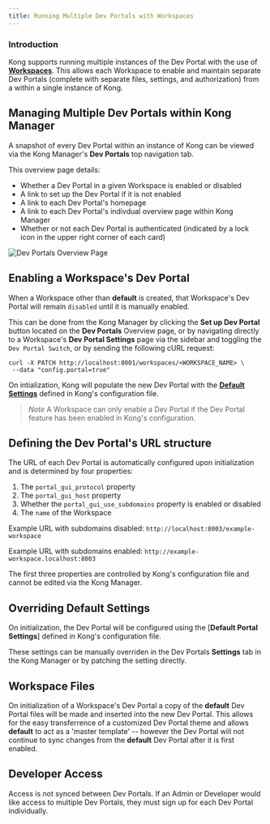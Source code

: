 ```yaml
---
title: Running Multiple Dev Portals with Workspaces
---
```


### Introduction

Kong supports running multiple instances of the Dev Portal with the use of 
[**Workspaces**](/enterprise/{{page.kong_version}}/admin-api/workspaces/reference). This allows each Workspace to enable
and maintain separate Dev Portals (complete with separate files, settings, and
authorization) from a within a single instance of Kong.

## Managing Multiple Dev Portals within Kong Manager

A snapshot of every Dev Portal within an instance of Kong can be viewed via
the Kong Manager's **Dev Portals** top navigation tab. 

This overview page details:

- Whether a Dev Portal in a given Workspace is enabled or disabled
- A link to set up the Dev Portal if it is not enabled 
- A link to each Dev Portal's homepage
- A link to each Dev Portal's indivdual overview page within Kong Manager
- Whether or not each Dev Portal is authenticated (indicated by a lock icon
in the upper right corner of each card)

![Dev Portals Overview Page](https://konghq.com/wp-content/uploads/2018/11/devportals-overview.png)


## Enabling a Workspace's Dev Portal

When a Workspace other than **default** is created, that Workspace's Dev Portal
will remain `disabled` until it is manually enabled.

This can be done from the Kong Manager by clicking the **Set up Dev Portal**
button located on the **Dev Portals** Overview page, or by navigating directly
to a Workspace's **Dev Portal Settings** page via the sidebar and toggling the
`Dev Portal Switch`, or by sending the following cURL request:

```
curl -X PATCH http://localhost:8001/workspaces/<WORKSPACE_NAME> \
 --data "config.portal=true"
```

On intialization, Kong will populate the new Dev Portal with the [**Default Settings**](#defining-dev-portals-default-settings) defined in Kong's configuration file.

>*Note* A Workspace can only enable a Dev Portal if the Dev Portal feature has been enabled in Kong's configuration.


## Defining the Dev Portal's URL structure

The URL of each Dev Portal is automatically configured upon initialization and 
is determined by four properties:

1. The `portal_gui_protocol` property
2. The `portal_gui_host` property
3. Whether the `portal_gui_use_subdomains` property is enabled or disabled
4. The `name` of the Workspace

Example URL with subdomains disabled: `http://localhost:8003/example-workspace`

Example URL with subdomains enabled: `http://example-workspace.localhost:8003`

The first three properties are controlled by Kong's configuration file and
cannot be edited via the Kong Manager.

## Overriding Default Settings

On initialization, the Dev Portal will be configured using the [**Default Portal Settings**] defined in Kong's configuration file.

These settings can be manually overriden in the Dev Portals **Settings** tab
in the Kong Manager or by patching the setting directly.

## Workspace Files

On initialization of a Workspace's Dev Portal a copy of the **default** Dev Portal files will be made and inserted into the new Dev Portal. This allows for the easy transferrence of a customized Dev Portal theme and allows **default** to act as a 'master template' -- however the Dev Portal will not continue to sync changes from the **default** Dev Portal after it is first enabled. 

## Developer Access

Access is not synced between Dev Portals. If an Admin or Developer would like access to multiple Dev Portals, they must sign up for each Dev Portal individually. 
